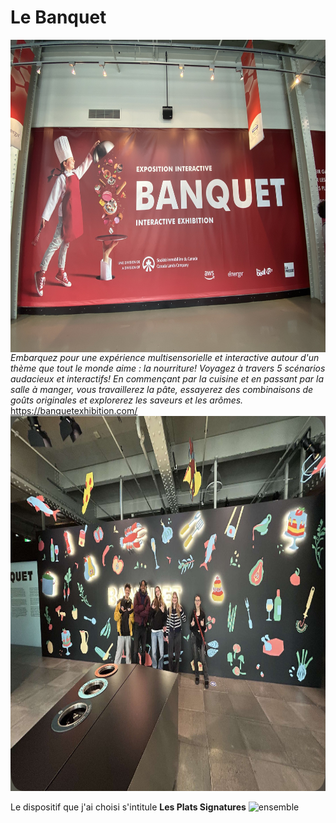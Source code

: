 # Le Banquet



<img src="affiche_entree.jfif" width="800" height="500" align=right>  *Embarquez pour une expérience multisensorielle et interactive autour d'un thème que tout le monde aime : la nourriture!
Voyagez à travers 5 scénarios audacieux et interactifs!
En commençant par la cuisine et en passant par la salle à manger, vous travaillerez la pâte, essayerez des combinaisons de goûts originales et explorerez les saveurs et les arômes.* https://banquetexhibition.com/
<img src="devant_banquet.jfif" width="800" height="600">

Le dispositif que j'ai choisi s'intitule **Les Plats Signatures**
![ensemble](ensemble_Les_Plats_signatures)
